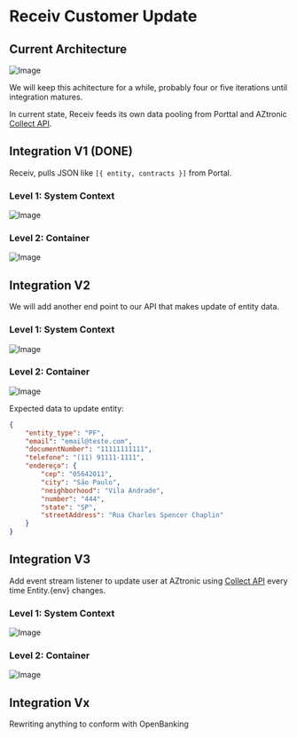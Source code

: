 # Receiv Customer Update

## Current Architecture

![Image](http://www.plantuml.com/plantuml/svg/SoWkIImgAStDuGfAJKxDB5EmqRLJ2CZFAob9jGBIHIKbYJaAZW6UoDAEKIL5-NcPoLOAplu-FgxE8M053gbvAK1p0000)

We will keep this achitecture for a while, probably four or five iterations until integration matures.

In current state, Receiv feeds its own data pooling from Porttal and AZtronic [Collect API](https://dev.aztronic.com.br/AZ/APICollect/Help/Api/).


## Integration V1 (DONE)

Receiv, pulls JSON like `[{ entity, contracts }]` from Portal.

### Level 1: System Context

![Image](http://www.plantuml.com/plantuml/svg/SoWkIImgAStDuGfAJKxDB5FGjLC8oCyhAKcrKd1t3Od9qoy2Y-kN6Ued0yMB4fDBYf7KEaQL5ENdPIP3LISMPEedvsIcvfMawhkdbZY3TPJa5-jNE_i5UCKx1xZLSZcavgK0BGG0)

### Level 2: Container

![Image](http://www.plantuml.com/plantuml/svg/SoWkIImgAStDuKhEoIzDKN0CyEHAIIn9J4eiJbLmpiyhAKfCBYb62BdcbMIML7BbvQUaAWIb9gTcbhcdbhZbSN5n0NKgwEhQeOWYiK5o20FHPM3cSZcavgK0NGC0)



## Integration V2

We will add another end point to our API that makes update of entity data.

### Level 1: System Context

![Image](http://www.plantuml.com/plantuml/svg/SoWkIImgAStDuGfAJKxDB5EmqRLJ2CZFAob9jL9mTmrHYCdJBmBBw9SPwYS39OeIaqkAOQgH50SuXZXxe2fFpIl9BAdKhqx9JoxD1NByIdEJKejgkHnIyrA0LW80)


### Level 2: Container

![Image](http://www.plantuml.com/plantuml/svg/SoWkIImgAStDuKhEoIzDKN0CyEHAIIn9J4eiJbLmpiyhAKfCBYb62BdcbMIML7BbvQUaAWIb9gTcbhcdbhZb8Gj0b0GabYHd02MuW2OgwEhQOPN48WPM2n61wqMn2Sw6g4Ku4Y63Pef3QbuAq8S0)


Expected data to update entity:

```json
{
    "entity_type": "PF",
    "email": "email@teste.com",
    "documentNumber": "11111111111",
    "telefone": "(11) 91111-1111",
    "endereço": {
        "cep": "05642011",
        "city": "São Paulo",
        "neighborhood": "Vila Andrade",
        "number": "444",
        "state": "SP",
        "streetAddress": "Rua Charles Spencer Chaplin"
    }
}
```

## Integration V3

Add event stream listener to update user at AZtronic using [Collect API](https://dev.aztronic.com.br/AZ/APICollect/Help/Api/POST-api-cliente-SetCliente) every time Entity.{env} changes.

### Level 1: System Context

![Image](http://www.plantuml.com/plantuml/svg/LO_12e90443lViNyG0rT8q8HgKibkgVeOkCS5dICTLm8wTzRb62xpV3UOvXqrCRfr7T9nSJMms5pX78GLTx3gJ3m47GBGRz32i0rfEFFZkGoC_dvNsTHgs-Ssu6cFYpNgN-o-oHh4iUrgOhi0iKIR6SM7rlPtRX1B8KZjzf0yx98dMLHnferNySaPMd38ry0)

### Level 2: Container

![Image](http://www.plantuml.com/plantuml/svg/RP512i8m44NtESLSe5UG5gdYGYZgghkO31Xe9wMT2bMykp5JQ8IiEhpV_sS-AIVM8yzzfupl1qz831Sqw9xLCC1R0PZEpnQgvXHcyXPN-OXye7zK4pjU6itc4QIFIYBFpbOl7Zqv8xbYZBmL_dClzNLrojBsjbgSKbQplki9OU-9Hsrusf1iLYfS2KMnozwJOV7Vl5Vg9NFKjjMfagR8Dw9ijmoKWBHhYMJ3atm1)

## Integration Vx

Rewriting anything to conform with OpenBanking